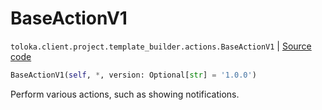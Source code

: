 # BaseActionV1
`toloka.client.project.template_builder.actions.BaseActionV1` | [Source code](https://github.com/Toloka/toloka-kit/blob/v0.1.24/src/client/project/template_builder/actions.py#L26)

```python
BaseActionV1(self, *, version: Optional[str] = '1.0.0')
```

Perform various actions, such as showing notifications.

